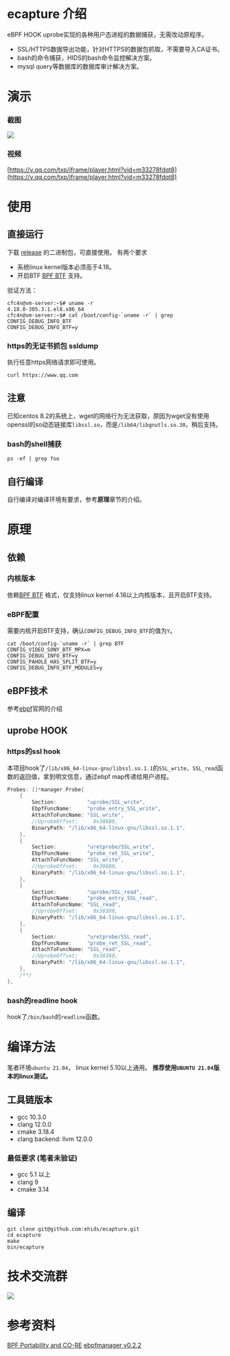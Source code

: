 # ecapture 介绍
eBPF HOOK uprobe实现的各种用户态进程的数据捕获，无需改动原程序。
* SSL/HTTPS数据导出功能，针对HTTPS的数据包抓取，不需要导入CA证书。
* bash的命令捕获，HIDS的bash命令监控解决方案。
* mysql query等数据库的数据库审计解决方案。

# 演示

### 截图
![](./images/openssl-example.jpg)

### 视频
[https://v.qq.com/txp/iframe/player.html?vid=m33278fdqt8](https://v.qq.com/txp/iframe/player.html?vid=m33278fdqt8)


# 使用
## 直接运行
下载 [release](https://github.com/ehids/ecapture/releases) 的二进制包，可直接使用。
有两个要求
* 系统linux kernel版本必须高于4.18。
* 开启BTF [BPF BTF](https://www.kernel.org/doc/html/latest/bpf/btf.html) 支持。

验证方法：
```shell
cfc4n@vm-server:~$# uname -r
4.18.0-305.3.1.el8.x86_64
cfc4n@vm-server:~$# cat /boot/config-`uname -r` | grep CONFIG_DEBUG_INFO_BTF
CONFIG_DEBUG_INFO_BTF=y
```

### https的无证书抓包 ssldump
执行任意https网络请求即可使用。
```shell
curl https://www.qq.com
```

## 注意
已知centos 8.2的系统上，wget的网络行为无法获取，原因为wget没有使用openssl的so动态链接库`libssl.so`，而是`/lib64/libgnutls.so.30`，稍后支持。

### bash的shell捕获
```shell
ps -ef | grep foo
```

## 自行编译
自行编译对编译环境有要求，参考**原理**章节的介绍。

# 原理

## 依赖
### 内核版本
依赖[BPF BTF](https://www.kernel.org/doc/html/latest/bpf/btf.html) 格式，仅支持linux kernel 4.18以上内核版本，且开启BTF支持。

### eBPF配置
需要内核开启BTF支持，确认`CONFIG_DEBUG_INFO_BTF`的值为`Y`。
```shell
cat /boot/config-`uname -r` | grep BTF
CONFIG_VIDEO_SONY_BTF_MPX=m
CONFIG_DEBUG_INFO_BTF=y
CONFIG_PAHOLE_HAS_SPLIT_BTF=y
CONFIG_DEBUG_INFO_BTF_MODULES=y
```

## eBPF技术
参考[ebpf](https://ebpf.io)官网的介绍

## uprobe HOOK

### https的ssl hook 
本项目hook了`/lib/x86_64-linux-gnu/libssl.so.1.1`的`SSL_write`、`SSL_read`函数的返回值，拿到明文信息，通过ebpf map传递给用户进程。
```go
Probes: []*manager.Probe{
    {
        Section:          "uprobe/SSL_write",
        EbpfFuncName:     "probe_entry_SSL_write",
        AttachToFuncName: "SSL_write",
        //UprobeOffset:     0x386B0,
        BinaryPath: "/lib/x86_64-linux-gnu/libssl.so.1.1",
    },
    {
        Section:          "uretprobe/SSL_write",
        EbpfFuncName:     "probe_ret_SSL_write",
        AttachToFuncName: "SSL_write",
        //UprobeOffset:     0x386B0,
        BinaryPath: "/lib/x86_64-linux-gnu/libssl.so.1.1",
    },
    {
        Section:          "uprobe/SSL_read",
        EbpfFuncName:     "probe_entry_SSL_read",
        AttachToFuncName: "SSL_read",
        //UprobeOffset:     0x38380,
        BinaryPath: "/lib/x86_64-linux-gnu/libssl.so.1.1",
    },
    {
        Section:          "uretprobe/SSL_read",
        EbpfFuncName:     "probe_ret_SSL_read",
        AttachToFuncName: "SSL_read",
        //UprobeOffset:     0x38380,
        BinaryPath: "/lib/x86_64-linux-gnu/libssl.so.1.1",
    },
    /**/
},
```
### bash的readline hook
hook了`/bin/bash`的`readline`函数。

# 编译方法
笔者环境`ubuntu 21.04`， linux kernel 5.10以上通用。
**推荐使用`UBUNTU 21.04`版本的linux测试。**

## 工具链版本
* gcc 10.3.0
* clang 12.0.0  
* cmake 3.18.4
* clang backend: llvm 12.0.0   

### 最低要求 (笔者未验证)
* gcc 5.1 以上
* clang 9
* cmake 3.14


## 编译
```shell
git clone git@github.com:ehids/ecapture.git
cd ecapture
make
bin/ecapture
```

# 技术交流群
![](./images/wechat-group.jpg)

# 参考资料
[BPF Portability and CO-RE](https://facebookmicrosites.github.io/bpf/blog/2020/02/19/bpf-portability-and-co-re.html)
[ebpfmanager v0.2.2](https://github.com/ehids/ebpfmanager)